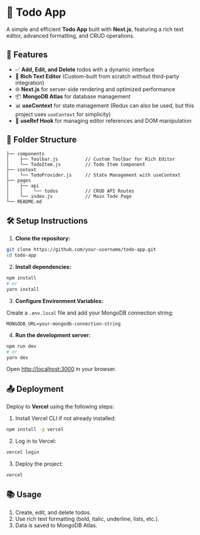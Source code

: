 # 📝 Todo App

A simple and efficient **Todo App** built with **Next.js**, featuring a rich text editor, advanced formatting, and CRUD operations.

## 🚀 Features

- ✅ **Add, Edit, and Delete** todos with a dynamic interface
- 🎨 **Rich Text Editor** (Custom-built from scratch without third-party integration)
- 🌐 **Next.js** for server-side rendering and optimized performance
- 📦 **MongoDB Atlas** for database management
- 📊 **useContext** for state management (Redux can also be used, but this project uses `useContext` for simplicity)
- 📌 **useRef Hook** for managing editor references and DOM manipulation

## 📁 Folder Structure

```
├── components
│    ├── Toolbar.js          // Custom Toolbar for Rich Editor
│    └── TodoItem.js         // Todo Item Component
├── context
│    └── TodoProvider.js     // State Management with useContext
├── pages
│    ├── api
│    │    └── todos          // CRUD API Routes
│    └── index.js            // Main Todo Page
└── README.md
```

## 🛠️ Setup Instructions

1. **Clone the repository:**

```bash
git clone https://github.com/your-username/todo-app.git
cd todo-app
```

2. **Install dependencies:**

```bash
npm install
# or
yarn install
```

3. **Configure Environment Variables:**

Create a `.env.local` file and add your MongoDB connection string:

```
MONGODB_URL=your-mongodb-connection-string
```

4. **Run the development server:**

```bash
npm run dev
# or
yarn dev
```

Open [http://localhost:3000](http://localhost:3000) in your browser.

## 📤 Deployment

Deploy to **Vercel** using the following steps:

1. Install Vercel CLI if not already installed:

```bash
npm install -g vercel
```

2. Log in to Vercel:

```bash
vercel login
```

3. Deploy the project:

```bash
vercel
```

## 📚 Usage

1. Create, edit, and delete todos.
2. Use rich text formatting (bold, italic, underline, lists, etc.).
3. Data is saved to MongoDB Atlas.


